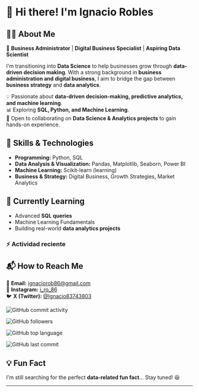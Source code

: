 # 👋 Hi there! I'm Ignacio Robles  

## 🧑‍💻 About Me  
🎯 **Business Administrator** | **Digital Business Specialist** | **Aspiring Data Scientist**  

I'm transitioning into **Data Science** to help businesses grow through **data-driven decision making**. With a strong background in **business administration and digital business**, I aim to bridge the gap between **business strategy** and **data analytics**.  

💡 Passionate about **data-driven decision-making, predictive analytics, and machine learning**.  
📊 Exploring **SQL, Python, and Machine Learning**.  
🚀 Open to collaborating on **Data Science & Analytics projects** to gain hands-on experience.  

## 🔨 Skills & Technologies  
- **Programming:** Python, SQL  
- **Data Analysis & Visualization:** Pandas, Matplotlib, Seaborn, Power BI  
- **Machine Learning:** Scikit-learn (learning)  
- **Business & Strategy:** Digital Business, Growth Strategies, Market Analytics  

## 🌱 Currently Learning  
- Advanced **SQL queries**  
- Machine Learning Fundamentals  
- Building real-world **data analytics projects**  

### :zap: Actividad reciente

<!--RECENT_ACTIVITY: start-->

<!--RECENT_ACTIVITY: last_update-->

## 📬 How to Reach Me  
📧 **Email:** ignaciorob86@gmail.com  
📸 **Instagram:** [i_ro_86](https://www.instagram.com/i_ro_86/)  
🐦 **X (Twitter):** [@Ignacio83743803](https://twitter.com/Ignacio83743803)  

![GitHub commit activity](https://img.shields.io/github/commit-activity/m/NachoRob/NachoRob)

![GitHub followers](https://img.shields.io/github/followers/NachoRob?style=social)

![GitHub top language](https://img.shields.io/github/languages/top/NachoRob/NachoRob)

![GitHub last commit](https://img.shields.io/github/last-commit/NachoRob/Proyecto-curso-DS)

## 💡 Fun Fact  
I'm still searching for the perfect **data-related fun fact**... Stay tuned! 😆  

---

<!---
NachoRob/NachoRob is a ✨ special ✨ repository because its `README.md` (this file) appears on your GitHub profile.
You can click the Preview link to take a look at your changes.
--->  
